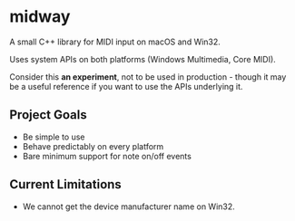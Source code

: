 # midway

A small C++ library for MIDI input on macOS and Win32.

Uses system APIs on both platforms (Windows Multimedia, Core MIDI).

Consider this **an experiment**, not to be used in production - though it may be a useful reference if you want to use
the APIs underlying it. 

## Project Goals
 - Be simple to use
 - Behave predictably on every platform
 - Bare minimum support for note on/off events

## Current Limitations

 - We cannot get the device manufacturer name on Win32.
